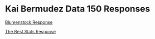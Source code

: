 # Kai Bermudez Data 150 Responses

[Blumenstock Response](blumenstock.md)

[The Best Stats Response](thebeststatsresponse.md)



